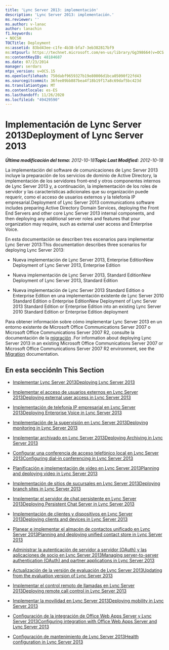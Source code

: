 ```yaml
---
title: 'Lync Server 2013: implementación'
description: 'Lync Server 2013: implementación.'
ms.reviewer: ''
ms.author: v-lanac
author: lanachin
f1.keywords:
- NOCSH
TOCTitle: Deployment
ms:assetid: 83bd43ee-c1fe-4b38-bfa7-3eb382817bf9
ms:mtpsurl: https://technet.microsoft.com/en-us/library/Gg398664(v=OCS.15)
ms:contentKeyID: 48184687
ms.date: 07/23/2014
manager: serdars
mtps_version: v=OCS.15
ms.openlocfilehash: 750dabf9659327b19e80006d1bca05090f22fd43
ms.sourcegitcommit: 36fee89bb887bea4f18b19f17a8c69daf5bc423d
ms.translationtype: MT
ms.contentlocale: es-ES
ms.lasthandoff: 11/26/2020
ms.locfileid: "49429590"
---
```

# <a name="deployment-of-lync-server-2013"></a><span data-ttu-id="a944f-103">Implementación de Lync Server 2013</span><span class="sxs-lookup"><span data-stu-id="a944f-103">Deployment of Lync Server 2013</span></span>

<div data-xmlns="http://www.w3.org/1999/xhtml">

<div class="topic" data-xmlns="http://www.w3.org/1999/xhtml" data-msxsl="urn:schemas-microsoft-com:xslt" data-cs="https://msdn.microsoft.com/">

<div data-asp="https://msdn2.microsoft.com/asp">



</div>

<div id="mainSection">

<div id="mainBody"><span data-ttu-id="a944f-104">

<span> </span></span><span class="sxs-lookup"><span data-stu-id="a944f-104">

<span> </span></span></span>

<span data-ttu-id="a944f-105">_**Última modificación del tema:** 2012-10-18_</span><span class="sxs-lookup"><span data-stu-id="a944f-105">_**Topic Last Modified:** 2012-10-18_</span></span>

<span data-ttu-id="a944f-106">La implementación del software de comunicaciones de Lync Server 2013 incluye la preparación de los servicios de dominio de Active Directory, la implementación de los servidores front-end y otros componentes internos de Lync Server 2013 y, a continuación, la implementación de los roles de servidor y las características adicionales que su organización puede requerir, como el acceso de usuarios externos y la telefonía IP empresarial.</span><span class="sxs-lookup"><span data-stu-id="a944f-106">Deployment of Lync Server 2013 communications software includes preparing Active Directory Domain Services, deploying the Front End Servers and other core Lync Server 2013 internal components, and then deploying any additional server roles and features that your organization may require, such as external user access and Enterprise Voice.</span></span>

<span data-ttu-id="a944f-107">En esta documentación se describen tres escenarios para implementar Lync Server 2013:</span><span class="sxs-lookup"><span data-stu-id="a944f-107">This documentation describes three scenarios for deploying Lync Server 2013:</span></span>

  - <span data-ttu-id="a944f-108">Nueva implementación de Lync Server 2013, Enterprise Edition</span><span class="sxs-lookup"><span data-stu-id="a944f-108">New Deployment of Lync Server 2013, Enterprise Edition</span></span>

  - <span data-ttu-id="a944f-109">Nueva implementación de Lync Server 2013, Standard Edition</span><span class="sxs-lookup"><span data-stu-id="a944f-109">New Deployment of Lync Server 2013, Standard Edition</span></span>

  - <span data-ttu-id="a944f-110">Nueva implementación de Lync Server 2013 Standard Edition o Enterprise Edition en una implementación existente de Lync Server 2010 Standard Edition o Enterprise Edition</span><span class="sxs-lookup"><span data-stu-id="a944f-110">New Deployment of Lync Server 2013 Standard Edition or Enterprise Edition into an existing Lync Server 2010 Standard Edition or Enterprise Edition deployment</span></span>

<span data-ttu-id="a944f-111">Para obtener información sobre cómo implementar Lync Server 2013 en un entorno existente de Microsoft Office Communications Server 2007 o Microsoft Office Communications Server 2007 R2, consulte la documentación de la [migración](migration.md) .</span><span class="sxs-lookup"><span data-stu-id="a944f-111">For information about deploying Lync Server 2013 in an existing Microsoft Office Communications Server 2007 or Microsoft Office Communications Server 2007 R2 environment, see the [Migration](migration.md) documentation.</span></span>

<div>

## <a name="in-this-section"></a><span data-ttu-id="a944f-112">En esta sección</span><span class="sxs-lookup"><span data-stu-id="a944f-112">In This Section</span></span>

  - [<span data-ttu-id="a944f-113">Implementar Lync Server 2013</span><span class="sxs-lookup"><span data-stu-id="a944f-113">Deploying Lync Server 2013</span></span>](lync-server-2013-deploying-lync-server.md)

  - [<span data-ttu-id="a944f-114">Implementar el acceso de usuarios externos en Lync Server 2013</span><span class="sxs-lookup"><span data-stu-id="a944f-114">Deploying external user access in Lync Server 2013</span></span>](lync-server-2013-deploying-external-user-access.md)

  - [<span data-ttu-id="a944f-115">Implementación de telefonía IP empresarial en Lync Server 2013</span><span class="sxs-lookup"><span data-stu-id="a944f-115">Deploying Enterprise Voice in Lync Server 2013</span></span>](lync-server-2013-deploying-enterprise-voice.md)

  - [<span data-ttu-id="a944f-116">Implementación de la supervisión en Lync Server 2013</span><span class="sxs-lookup"><span data-stu-id="a944f-116">Deploying monitoring in Lync Server 2013</span></span>](lync-server-2013-deploying-monitoring.md)

  - [<span data-ttu-id="a944f-117">Implementar archivado en Lync Server 2013</span><span class="sxs-lookup"><span data-stu-id="a944f-117">Deploying Archiving in Lync Server 2013</span></span>](lync-server-2013-deploying-archiving.md)

  - [<span data-ttu-id="a944f-118">Configurar una conferencia de acceso telefónico local en Lync Server 2013</span><span class="sxs-lookup"><span data-stu-id="a944f-118">Configuring dial-in conferencing in Lync Server 2013</span></span>](lync-server-2013-configuring-dial-in-conferencing.md)

  - [<span data-ttu-id="a944f-119">Planificación e implementación de vídeo en Lync Server 2013</span><span class="sxs-lookup"><span data-stu-id="a944f-119">Planning and deploying video in Lync Server 2013</span></span>](lync-server-2013-planning-and-deploying-video.md)

  - [<span data-ttu-id="a944f-120">Implementación de sitios de sucursales en Lync Server 2013</span><span class="sxs-lookup"><span data-stu-id="a944f-120">Deploying branch sites in Lync Server 2013</span></span>](lync-server-2013-deploying-branch-sites.md)

  - [<span data-ttu-id="a944f-121">Implementar el servidor de chat persistente en Lync Server 2013</span><span class="sxs-lookup"><span data-stu-id="a944f-121">Deploying Persistent Chat Server in Lync Server 2013</span></span>](lync-server-2013-deploying-persistent-chat-server.md)

  - [<span data-ttu-id="a944f-122">Implementación de clientes y dispositivos en Lync Server 2013</span><span class="sxs-lookup"><span data-stu-id="a944f-122">Deploying clients and devices in Lync Server 2013</span></span>](lync-server-2013-deploying-clients-and-devices.md)

  - [<span data-ttu-id="a944f-123">Planear e implementar el almacén de contactos unificado en Lync Server 2013</span><span class="sxs-lookup"><span data-stu-id="a944f-123">Planning and deploying unified contact store in Lync Server 2013</span></span>](lync-server-2013-planning-and-deploying-unified-contact-store.md)

  - [<span data-ttu-id="a944f-124">Administrar la autenticación de servidor a servidor (OAuth) y las aplicaciones de socio en Lync Server 2013</span><span class="sxs-lookup"><span data-stu-id="a944f-124">Managing server-to-server authentication (OAuth) and partner applications in Lync Server 2013</span></span>](lync-server-2013-managing-server-to-server-authentication-oauth-and-partner-applications.md)

  - [<span data-ttu-id="a944f-125">Actualización de la versión de evaluación de Lync Server 2013</span><span class="sxs-lookup"><span data-stu-id="a944f-125">Updating from the evaluation version of Lync Server 2013</span></span>](lync-server-2013-updating-from-the-evaluation-version.md)

  - [<span data-ttu-id="a944f-126">Implementar el control remoto de llamadas en Lync Server 2013</span><span class="sxs-lookup"><span data-stu-id="a944f-126">Deploying remote call control in Lync Server 2013</span></span>](lync-server-2013-deploying-remote-call-control.md)

  - [<span data-ttu-id="a944f-127">Implementar la movilidad en Lync Server 2013</span><span class="sxs-lookup"><span data-stu-id="a944f-127">Deploying mobility in Lync Server 2013</span></span>](lync-server-2013-deploying-mobility.md)

  - [<span data-ttu-id="a944f-128">Configuración de la integración de Office Web Apps Server y Lync Server 2013</span><span class="sxs-lookup"><span data-stu-id="a944f-128">Configuring integration with Office Web Apps Server and Lync Server 2013</span></span>](lync-server-2013-enabling-office-web-apps-server-and-lync-server-2013.md)

  - [<span data-ttu-id="a944f-129">Configuración de mantenimiento de Lync Server 2013</span><span class="sxs-lookup"><span data-stu-id="a944f-129">Health configuration in Lync Server 2013</span></span>](lync-server-2013-health-configuration-in-lync-server.md)

<span data-ttu-id="a944f-130"></div>

</div>

<span> </span>

</div>

</div>

</span><span class="sxs-lookup"><span data-stu-id="a944f-130"></div>

</div>

<span> </span>

</div>

</div>

</span></span></div>

